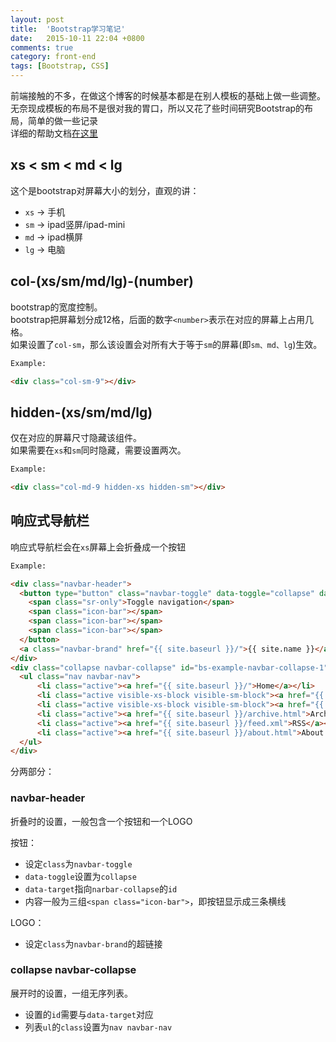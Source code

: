 ```yaml
---
layout: post
title:  'Bootstrap学习笔记'
date:   2015-10-11 22:04 +0800
comments: true
category: front-end 
tags: [Bootstrap, CSS]
---
```


前端接触的不多，在做这个博客的时候基本都是在别人模板的基础上做一些调整。  
无奈现成模板的布局不是很对我的胃口，所以又花了些时间研究Bootstrap的布局，简单的做一些记录  
详细的帮助文档[在这里](http://getbootstrap.com/css/)

## xs < sm < md < lg

这个是bootstrap对屏幕大小的划分，直观的讲：  

- `xs` -> 手机  
- `sm` -> ipad竖屏/ipad-mini
- `md` -> ipad横屏
- `lg` -> 电脑

## col-(xs/sm/md/lg)-(number) 

bootstrap的宽度控制。  
bootstrap把屏幕划分成12格，后面的数字`<number>`表示在对应的屏幕上占用几格。  
如果设置了`col-sm`，那么该设置会对所有大于等于`sm`的屏幕(即`sm、md、lg`)生效。  

```html
Example:

<div class="col-sm-9"></div>
```

## hidden-(xs/sm/md/lg)   

仅在对应的屏幕尺寸隐藏该组件。  
如果需要在`xs`和`sm`同时隐藏，需要设置两次。  

```html
Example:

<div class="col-md-9 hidden-xs hidden-sm"></div>
```

## 响应式导航栏 

响应式导航栏会在`xs`屏幕上会折叠成一个按钮  

```html
Example:

<div class="navbar-header">
  <button type="button" class="navbar-toggle" data-toggle="collapse" data-target="#bs-example-navbar-collapse-1">
    <span class="sr-only">Toggle navigation</span>
    <span class="icon-bar"></span>
    <span class="icon-bar"></span>
    <span class="icon-bar"></span>
  </button>
  <a class="navbar-brand" href="{{ site.baseurl }}/">{{ site.name }}</a>
</div>
<div class="collapse navbar-collapse" id="bs-example-navbar-collapse-1">
  <ul class="nav navbar-nav">
	  <li class="active"><a href="{{ site.baseurl }}/">Home</a></li>
	  <li class="active visible-xs-block visible-sm-block"><a href="{{ site.baseurl }}/categories.html">Categories</a></li>
	  <li class="active visible-xs-block visible-sm-block"><a href="{{ site.baseurl }}/tags.html">Tags</a></li>
	  <li class="active"><a href="{{ site.baseurl }}/archive.html">Archive</a></li>
	  <li class="active"><a href="{{ site.baseurl }}/feed.xml">RSS</a></li>
	  <li class="active"><a href="{{ site.baseurl }}/about.html">About Me</a></li>
  </ul>
</div>
```  

分两部分：  

### navbar-header 

折叠时的设置，一般包含一个按钮和一个LOGO  

按钮：  

- 设定`class`为`navbar-toggle`
- `data-toggle`设置为`collapse`
- `data-target`指向`narbar-collapse`的`id`
- 内容一般为三组`<span class="icon-bar">`，即按钮显示成三条横线

LOGO：

- 设定`class`为`navbar-brand`的超链接  

### collapse navbar-collapse

展开时的设置，一组无序列表。  

- 设置的`id`需要与`data-target`对应  
- 列表`ul`的`class`设置为`nav navbar-nav`  

